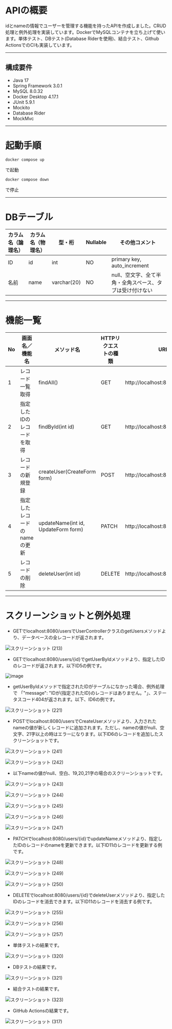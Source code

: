 # APIの概要

idとnameの情報でユーザーを管理する機能を持ったAPIを作成しました。CRUD処理と例外処理を実装しています。DockerでMySQLコンテナを立ち上げて使います。単体テスト、DBテスト(Database Riderを使用)、結合テスト、Github ActionsでのCIも実装しています。

---
## 構成要件
* Java 17
* Spring Framework 3.0.1
* MySQL 8.0.32
* Docker Desktop 4.17.1
* JUnit 5.9.1
* Mockito
* Database Rider
* MockMvc
---
# 起動手順
```  
docker compose up  
```  
で起動  
```  
docker compose down  
``` 
で停止  

---
# DBテーブル

|カラム名（論理名）|カラム名（物理名）|型・桁|Nullable|その他コメント|
|---|---|---|---|---|
|ID|id|int|NO|primary key, auto_increment|
|名前|name|varchar(20)|NO|null、空文字、全て半角・全角スペース、タブは受け付けない  

---

# 機能一覧
| No | 画面名／機能名     | メソッド名 | HTTPリクエストの種類 | URL          | 
|-------------|-------------| ------------ |-----------------|-----------------| 
| 1 | レコード一覧取得     | findAll() |GET|http://localhost:8080/users      |
| 2 | 指定したIDのレコードを取得 | findById(int id) |GET|  http://localhost:8080/users/{id}  |
| 3 | レコードの新規登録 | createUser(CreateForm form) |POST| http://localhost:8080/users |
| 4 | 指定したレコードのnameの更新 | updateName(int id, UpdateForm form) |PATCH| http://localhost:8080/users/{id} |
| 5 | レコードの削除 | deleteUser(int id) |DELETE| http://localhost:8080/users/{id} |

---
# スクリーンショットと例外処理


* GETでlocalhost:8080/usersでUserControllerクラスのgetUsersメソッドより、データベースの全レコードが返されます。

![スクリーンショット (213)](https://user-images.githubusercontent.com/111167638/224325106-2db72af1-7d64-49a5-a861-a1d964dac88b.png)

* GETでlocalhost:8080/users/{id}でgetUserByIdメソッドより、指定したIDのレコードが返されます。以下ID5の例です。

![image](https://user-images.githubusercontent.com/111167638/224325592-961ffb8c-753e-478c-8f90-6b963ec09355.png)

* getUserByIdメソッドで指定されたIDがテーブルになかった場合、例外処理で 「"message": "IDが{指定されたID}のレコードはありません。"」、ステータスコード404が返されます。以下、ID6の例です。

![スクリーンショット (221)](https://user-images.githubusercontent.com/111167638/224542421-1b0b268d-48af-4a27-8abf-a8a8f96b7fe8.png)

* POSTでlocalhost:8080/usersでCreateUserメソッドより、入力されたnameの値が新しくレコードに追加されます。ただし、nameの値がnull、空文字、21字以上の時はエラーになります。以下ID6のレコードを追加したスクリーンショットです。

![スクリーンショット (241)](https://user-images.githubusercontent.com/111167638/228142098-75995790-4747-423f-914a-548a0da96ed2.png)

![スクリーンショット (242)](https://user-images.githubusercontent.com/111167638/228142130-34c89095-2901-476a-9828-3af215d2b3be.png)

* 以下nameの値がnull、空白、19,20,21字の場合のスクリーンショットです。

![スクリーンショット (243)](https://user-images.githubusercontent.com/111167638/228142883-fae4e0ca-f538-488a-995a-73568a8221cc.png)

![スクリーンショット (244)](https://user-images.githubusercontent.com/111167638/228142806-b2007674-cc13-4eb6-bd47-8e95e3b3decc.png)

![スクリーンショット (245)](https://user-images.githubusercontent.com/111167638/228143084-63180150-6d45-4ece-b0da-c809af998fea.png)

![スクリーンショット (246)](https://user-images.githubusercontent.com/111167638/228143117-12f09455-3262-4daa-817a-f39dcf4c4b06.png)

![スクリーンショット (247)](https://user-images.githubusercontent.com/111167638/228143049-61fb7c18-c5f8-44f7-839c-8f181568fd34.png)

* PATCHでlocalhost:8080/users/{id}でupdateNameメソッドより、指定したIDのレコードのnameを更新できます。以下ID11のレコードを更新する例です。

![スクリーンショット (248)](https://user-images.githubusercontent.com/111167638/228144287-b4fb0855-6704-4d16-a25f-c2f6e540cc85.png)

![スクリーンショット (249)](https://user-images.githubusercontent.com/111167638/228144309-ccf87ccc-0a0a-47b5-9b9f-0f5fc1d4d31f.png)

![スクリーンショット (250)](https://user-images.githubusercontent.com/111167638/228144265-8032fa11-5eac-485d-9ed5-b6d7d19bd3c9.png)

* DELETEでlocalhost:8080/users/{id}でdeleteUserメソッドより、指定したIDのレコードを消去できます。以下ID11のレコードを消去する例です。

![スクリーンショット (255)](https://user-images.githubusercontent.com/111167638/228145299-6569aa49-9266-4369-b6d3-46a63f2a5de2.png)

![スクリーンショット (256)](https://user-images.githubusercontent.com/111167638/228145312-31323526-4480-4d36-8df8-953d69f6f75a.png)

![スクリーンショット (257)](https://user-images.githubusercontent.com/111167638/228145325-72e07046-8b9d-4b3e-af47-2a8d2814f3df.png)

* 単体テストの結果です。

![スクリーンショット (320)](https://github.com/Horikawa-1/last-homework-test-code-2/assets/111167638/8f303191-9861-4444-b641-ad708880514c)

* DBテストの結果です。

![スクリーンショット (321)](https://github.com/Horikawa-1/last-homework-test-code-2/assets/111167638/14f7e8c7-a5ed-4f5e-9cd6-27b78f695a85)

* 結合テストの結果です。

![スクリーンショット (323)](https://github.com/Horikawa-1/last-homework-test-code-2/assets/111167638/7515cdee-407d-4fb3-92af-0a08cc995a99)

* GitHub Actionsの結果です。

![スクリーンショット (317)](https://github.com/Horikawa-1/last-homework-test-code-2/assets/111167638/b2d9ff80-a521-47ae-8f68-1fc762fa6e46)
